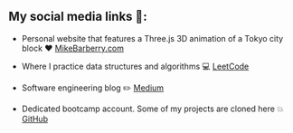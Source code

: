 ## My social media links :rocket::

 - Personal website that features a Three.js 3D animation of a Tokyo city block  :heart:  [MikeBarberry.com](https://mikebarberry.com)

 - Where I practice data structures and algorithms  :computer:  [LeetCode](https://leetcode.com/Mbarberry/)

 - Software engineering blog  :pencil2:  [Medium](https://mikebarberry.medium.com/)

 - Dedicated bootcamp account. Some of my projects are cloned here   :boom:  [GitHub](https://github.com/MikeBarberry-Flatiron)
 

